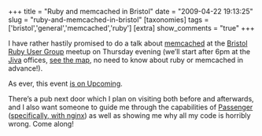 +++
title = "Ruby and memcached in Bristol"
date = "2009-04-22 19:13:25"
slug = "ruby-and-memcached-in-bristol"
[taxonomies]
tags = ['bristol','general','memcached','ruby']
[extra]
show_comments = "true"
+++

I have rather hastily promised to do a talk about [memcached](http://code.google.com/p/memcached/) at the [Bristol Ruby User Group](http://groups.google.com/group/bristol-ruby) meetup on Thursday evening (we’ll start after 6pm at the [Jiva](http://jivatechnology.com/) offices, [see the map](http://maps.google.co.uk/maps?q=BS1%206JG), no need to know about ruby or memcached in advance!).

As ever, this event [is on Upcoming](http://upcoming.yahoo.com/event/2463558/).

There’s a pub next door which I plan on visiting both before and afterwards, and I also want someone to guide me through the capabilities of [Passenger](http://www.modrails.com/) ([specifically, with nginx](http://www.modrails.com/documentation/Users%20guide%20Nginx.html)) as well as showing me why all my code is horribly wrong. Come along!
